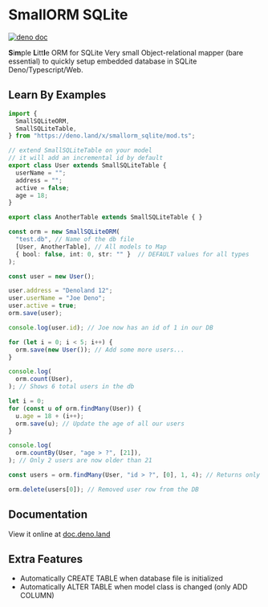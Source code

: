 # SmallORM SQLite

[![deno doc](https://doc.deno.land/badge.svg)](https://doc.deno.land/https/deno.land/std/fs/mod.ts)

**S**i**m**ple **L**itt**l**e ORM for SQLite
Very small Object-relational mapper (bare essential) to quickly setup embedded database in SQLite Deno/Typescript/Web.

## Learn By Examples

```typescript
import {
  SmallSQLiteORM,
  SmallSQLiteTable,
} from "https://deno.land/x/smallorm_sqlite/mod.ts";

// extend SmallSQLiteTable on your model
// it will add an incremental id by default
export class User extends SmallSQLiteTable {
  userName = "";
  address = "";
  active = false;
  age = 18;
}

export class AnotherTable extends SmallSQLiteTable { }

const orm = new SmallSQLiteORM(
  "test.db", // Name of the db file
  [User, AnotherTable], // All models to Map
  { bool: false, int: 0, str: "" }  // DEFAULT values for all types
);

const user = new User();

user.address = "Denoland 12";
user.userName = "Joe Deno";
user.active = true;
orm.save(user);

console.log(user.id); // Joe now has an id of 1 in our DB

for (let i = 0; i < 5; i++) {
  orm.save(new User()); // Add some more users...
}

console.log(
  orm.count(User),
); // Shows 6 total users in the db

let i = 0;
for (const u of orm.findMany(User)) {
  u.age = 18 + (i++);
  orm.save(u); // Update the age of all our users
}

console.log(
  orm.countBy(User, "age > ?", [21]),
); // Only 2 users are now older than 21

const users = orm.findMany(User, "id > ?", [0], 1, 4); // Returns only 1 (LIMIT) user on OFFSET 4

orm.delete(users[0]); // Removed user row from the DB
```

## Documentation
View it online at [doc.deno.land](https://doc.deno.land/https/deno.land/std/fs/mod.ts)

## Extra Features
 - Automatically CREATE TABLE when database file is initialized
 - Automatically ALTER TABLE when model class is changed (only ADD COLUMN)